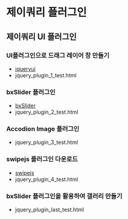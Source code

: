 # 제이쿼리 플러그인
## 제이쿼리 UI 플러그인
### UI플러그인으로 드래그 레이어 창 만들기
- <a href="https://jqueryui.com/">jqueryui</a>
- jquery_plugin_1_test.html
### bxSlider 플러그인
- <a href="https://bxslider.com/">bxSlider</a>
- jquery_plugin_2_test.html
### Accodion Image 플러그인
- jquery_plugin_3_test.html
### swipejs 플러그인 다운로드
- <a href="https://github.com/bradbirdsall/Swipe">swipejs</a>
- jquery_plugin_4_test.html
### bxSlider 플러그인을 활용하여 갤러리 만들기
- jquery_plugin_last_test.html